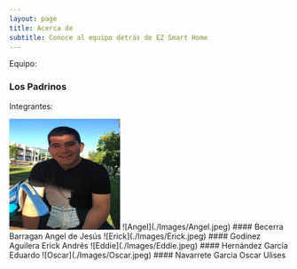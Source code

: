 ```yaml
---
layout: page
title: Acerca de
subtitle: Conoce al equipo detrás de EZ Smart Home
---
```


Equipo:
### Los Padrinos

Integrantes:

<img src="./Images/Angel.jpeg" alt="Ángel" width="200px" height="200px">
![Angel](./Images/Angel.jpeg)            
#### Becerra Barragan Angel de Jesús 
![Erick](./Images/Erick.jpeg) 
#### Godínez Aguilera Erick Andrés 
![Eddie](./Images/Eddie.jpeg)   
#### Hernández García Eduardo
![Oscar](./Images/Oscar.jpeg) 
#### Navarrete Garcia Oscar Ulises 	
